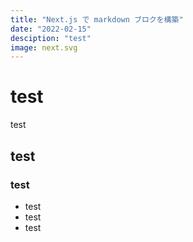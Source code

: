 ```yaml
---
title: "Next.js で markdown ブロクを構築"
date: "2022-02-15"
desciption: "test"
image: next.svg
---
```


# test

test

## test

### test

- test
- test
- test
